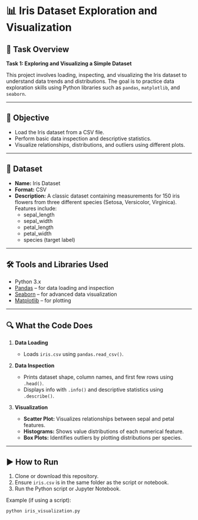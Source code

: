 # 📊 Iris Dataset Exploration and Visualization

## 📝 Task Overview

**Task 1: Exploring and Visualizing a Simple Dataset**

This project involves loading, inspecting, and visualizing the Iris dataset to understand data trends and distributions. The goal is to practice data exploration skills using Python libraries such as `pandas`, `matplotlib`, and `seaborn`.

---

## 🎯 Objective

- Load the Iris dataset from a CSV file.
- Perform basic data inspection and descriptive statistics.
- Visualize relationships, distributions, and outliers using different plots.

---

## 📁 Dataset

- **Name:** Iris Dataset
- **Format:** CSV
- **Description:** A classic dataset containing measurements for 150 iris flowers from three different species (Setosa, Versicolor, Virginica). Features include:
  - sepal_length
  - sepal_width
  - petal_length
  - petal_width
  - species (target label)

---

## 🛠️ Tools and Libraries Used

- Python 3.x
- [Pandas](https://pandas.pydata.org/) – for data loading and inspection
- [Seaborn](https://seaborn.pydata.org/) – for advanced data visualization
- [Matplotlib](https://matplotlib.org/) – for plotting

---

## 🔍 What the Code Does

1. **Data Loading**
   - Loads `iris.csv` using `pandas.read_csv()`.

2. **Data Inspection**
   - Prints dataset shape, column names, and first few rows using `.head()`.
   - Displays info with `.info()` and descriptive statistics using `.describe()`.

3. **Visualization**
   - **Scatter Plot:** Visualizes relationships between sepal and petal features.
   - **Histograms:** Shows value distributions of each numerical feature.
   - **Box Plots:** Identifies outliers by plotting distributions per species.

---

## ▶️ How to Run

1. Clone or download this repository.
2. Ensure `iris.csv` is in the same folder as the script or notebook.
3. Run the Python script or Jupyter Notebook.

Example (if using a script):
```bash
python iris_visualization.py
